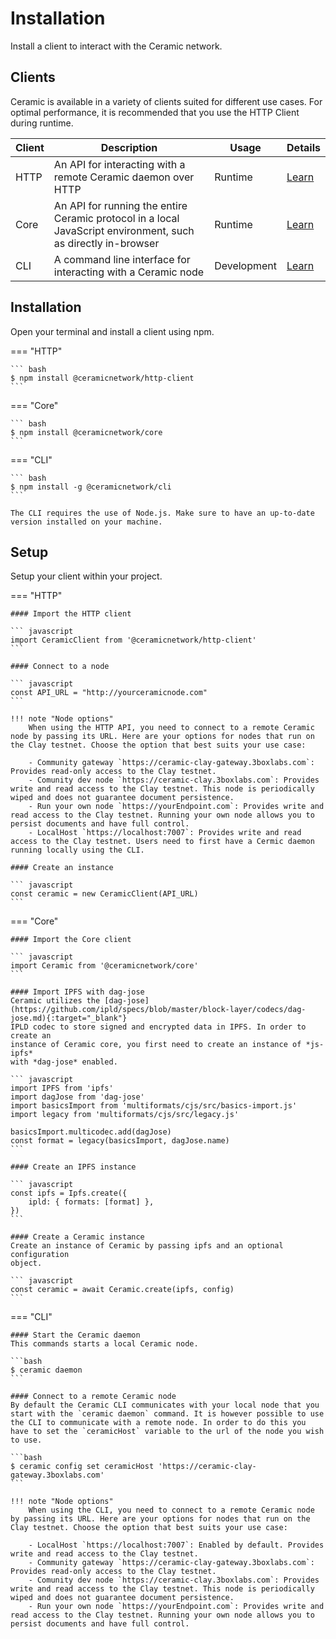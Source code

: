 # Installation
Install a client to interact with the Ceramic network.

## Clients
Ceramic is available in a variety of clients suited for different use cases. For optimal performance, it is recommended that you use the HTTP Client during runtime.

Client | Description | Usage | Details |
| ------ | ----- | ---- | --- |
| HTTP | An API for interacting with a remote Ceramic daemon over HTTP | Runtime | [Learn](../reference/javascript/clients.md) |
| Core | An API for running the entire Ceramic protocol in a local JavaScript environment, such as directly in-browser | Runtime | [Learn](../reference/javascript/clients.md) |
| CLI | A command line interface for interacting with a Ceramic node | Development | [Learn](../reference/javascript/clients.md) |

## Installation
Open your terminal and install a client using npm.

=== "HTTP"

    ``` bash
    $ npm install @ceramicnetwork/http-client
    ```

=== "Core"

    ``` bash
    $ npm install @ceramicnetwork/core
    ```

=== "CLI"

    ``` bash
    $ npm install -g @ceramicnetwork/cli
    ```

    The CLI requires the use of Node.js. Make sure to have an up-to-date version installed on your machine.

## Setup
Setup your client within your project.

=== "HTTP"

    #### Import the HTTP client

    ``` javascript
    import CeramicClient from '@ceramicnetwork/http-client'
    ```

    #### Connect to a node

    ``` javascript
    const API_URL = "http://yourceramicnode.com"
    ```
    
    !!! note "Node options"
        When using the HTTP API, you need to connect to a remote Ceramic node by passing its URL. Here are your options for nodes that run on the Clay testnet. Choose the option that best suits your use case:
        
        - Community gateway `https://ceramic-clay-gateway.3boxlabs.com`: Provides read-only access to the Clay testnet.
        - Comunity dev node `https://ceramic-clay.3boxlabs.com`: Provides write and read access to the Clay testnet. This node is periodically wiped and does not guarantee document persistence.
        - Run your own node `https://yourEndpoint.com`: Provides write and read access to the Clay testnet. Running your own node allows you to persist documents and have full control.
        - LocalHost `https://localhost:7007`: Provides write and read access to the Clay testnet. Users need to first have a Cermic daemon running locally using the CLI.

    #### Create an instance

    ``` javascript
    const ceramic = new CeramicClient(API_URL)
    ```

=== "Core"

    #### Import the Core client

    ``` javascript
    import Ceramic from '@ceramicnetwork/core'
    ```

    #### Import IPFS with dag-jose
    Ceramic utilizes the [dag-jose](https://github.com/ipld/specs/blob/master/block-layer/codecs/dag-jose.md){:target="_blank"}
    IPLD codec to store signed and encrypted data in IPFS. In order to create an
    instance of Ceramic core, you first need to create an instance of *js-ipfs*
    with *dag-jose* enabled.

    ``` javascript
    import IPFS from 'ipfs'
    import dagJose from 'dag-jose'
    import basicsImport from 'multiformats/cjs/src/basics-import.js'
    import legacy from 'multiformats/cjs/src/legacy.js'

    basicsImport.multicodec.add(dagJose)
    const format = legacy(basicsImport, dagJose.name)
    ```

    #### Create an IPFS instance

    ``` javascript
    const ipfs = Ipfs.create({
        ipld: { formats: [format] },
    })
    ```

    #### Create a Ceramic instance
    Create an instance of Ceramic by passing ipfs and an optional configuration
    object.

    ``` javascript
    const ceramic = await Ceramic.create(ipfs, config)
    ```

=== "CLI"

    #### Start the Ceramic daemon
    This commands starts a local Ceramic node.

    ```bash
    $ ceramic daemon
    ```

    #### Connect to a remote Ceramic node
    By default the Ceramic CLI communicates with your local node that you start with the `ceramic daemon` command. It is however possible to use the CLI to communicate with a remote node. In order to do this you have to set the `ceramicHost` variable to the url of the node you wish to use.

    ```bash
    $ ceramic config set ceramicHost 'https://ceramic-clay-gateway.3boxlabs.com'
    ```

    !!! note "Node options"
        When using the CLI, you need to connect to a remote Ceramic node by passing its URL. Here are your options for nodes that run on the Clay testnet. Choose the option that best suits your use case:
        
        - LocalHost `https://localhost:7007`: Enabled by default. Provides write and read access to the Clay testnet.
        - Community gateway `https://ceramic-clay-gateway.3boxlabs.com`: Provides read-only access to the Clay testnet.
        - Comunity dev node `https://ceramic-clay.3boxlabs.com`: Provides write and read access to the Clay testnet. This node is periodically wiped and does not guarantee document persistence.
        - Run your own node `https://yourEndpoint.com`: Provides write and read access to the Clay testnet. Running your own node allows you to persist documents and have full control.

</br>
</br>
</br>
